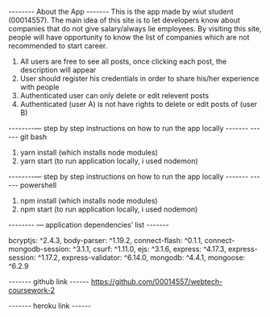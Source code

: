 -------- About the App -------
This is the app made by wiut student (00014557). 
The main idea of this site is to let developers know about companies that do not give salary/always lie employees.
By visiting this site, people will have opportunity to know the list of companies which are not recommended to start career.

1. All users are free to see all posts, once clicking each post, the description will appear 
2. User should register his credentials in order to share his/her experience with people 
3. Authenticated user can only delete or edit relevent posts
4. Authenticated (user A)   is not have rights to delete or edit posts of (user B)


--------—	step by step instructions on how to run the app locally  -------   ------ git bash
1. yarn install  (which installs node modules) 
2. yarn start (to run application locally, i used nodemon)


--------—	step by step instructions on how to run the app locally  -------   ------ powershell
1. npm install  (which installs node modules) 
2. npm start (to run application locally, i used nodemon)

-------- —	application dependencies’ list -------
    
bcryptjs: ^2.4.3,
body-parser: ^1.19.2,
connect-flash: ^0.1.1,
connect-mongodb-session: ^3.1.1,
csurf: ^1.11.0,
ejs: ^3.1.6,
express: ^4.17.3,
express-session: ^1.17.2,
express-validator: ^6.14.0,
mongodb: ^4.4.1,
mongoose: ^6.2.9



------- github link ------
https://github.com/00014557/webtech-coursework-2



------- heroku link ------

